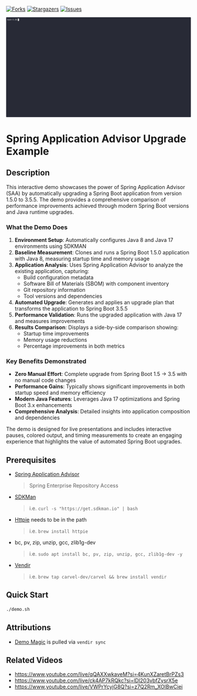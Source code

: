 [![Forks][forks-shield]][forks-url]
[![Stargazers][stars-shield]][stars-url]
[![Issues][issues-shield]][issues-url]

![Demo](demo.gif)

# Spring Application Advisor Upgrade Example

## Description

This interactive demo showcases the power of Spring Application Advisor (SAA) by automatically upgrading a Spring Boot application from version 1.5.0 to 3.5.5. The demo provides a comprehensive comparison of performance improvements achieved through modern Spring Boot versions and Java runtime upgrades.

### What the Demo Does

1. **Environment Setup**: Automatically configures Java 8 and Java 17 environments using SDKMAN
2. **Baseline Measurement**: Clones and runs a Spring Boot 1.5.0 application with Java 8, measuring startup time and memory usage
3. **Application Analysis**: Uses Spring Application Advisor to analyze the existing application, capturing:
   - Build configuration metadata
   - Software Bill of Materials (SBOM) with component inventory
   - Git repository information
   - Tool versions and dependencies
4. **Automated Upgrade**: Generates and applies an upgrade plan that transforms the application to Spring Boot 3.5.5
5. **Performance Validation**: Runs the upgraded application with Java 17 and measures improvements
6. **Results Comparison**: Displays a side-by-side comparison showing:
   - Startup time improvements
   - Memory usage reductions
   - Percentage improvements in both metrics

### Key Benefits Demonstrated

- **Zero Manual Effort**: Complete upgrade from Spring Boot 1.5 → 3.5 with no manual code changes
- **Performance Gains**: Typically shows significant improvements in both startup speed and memory efficiency
- **Modern Java Features**: Leverages Java 17 optimizations and Spring Boot 3.x enhancements
- **Comprehensive Analysis**: Detailed insights into application composition and dependencies

The demo is designed for live presentations and includes interactive pauses, colored output, and timing measurements to create an engaging experience that highlights the value of automated Spring Boot upgrades.

## Prerequisites
- [Spring Application Advisor](https://enterprise.spring.io/spring-application-advisor)
  > Spring Enterprise Repository Access
- [SDKMan](https://sdkman.io/install)
  > i.e. `curl -s "https://get.sdkman.io" | bash`
- [Httpie](https://httpie.io/) needs to be in the path
  > i.e. `brew install httpie`
- bc, pv, zip, unzip, gcc, zlib1g-dev
  > i.e. `sudo apt install bc, pv, zip, unzip, gcc, zlib1g-dev -y`
- [Vendir](https://carvel.dev/vendir/)
  > i.e. `brew tap carvel-dev/carvel && brew install vendir`

## Quick Start
```bash
./demo.sh
```

## Attributions
- [Demo Magic](https://github.com/paxtonhare/demo-magic) is pulled via `vendir sync`

## Related Videos

- https://www.youtube.com/live/qQAXXwkaveM?si=4KunXZaretBrPZs3
- https://www.youtube.com/live/ck4AP7kRQkc?si=lDl203vbfZysrX5e
- https://www.youtube.com/live/VWPrYcyjG8Q?si=z7Q2Rm_XOlBwCiei

<!-- MARKDOWN LINKS & IMAGES -->
<!-- https://www.markdownguide.org/basic-syntax/#reference-style-links -->
[forks-shield]: https://img.shields.io/github/forks/dashaun-tanzu/saa-hello-world-1-5-demo.svg?style=for-the-badge
[forks-url]: https://github.com/dashaun-tanzu/saa-hello-world-1-5-demo/forks
[stars-shield]: https://img.shields.io/github/stars/dashaun-tanzu/saa-hello-world-1-5-demo.svg?style=for-the-badge
[stars-url]: https://github.com/dashaun-tanzu/saa-hello-world-1-5-demo/stargazers
[issues-shield]: https://img.shields.io/github/issues/dashaun-tanzu/saa-hello-world-1-5-demo.svg?style=for-the-badge
[issues-url]: https://github.com/dashaun-tanzu/saa-hello-world-1-5-demo/issues
